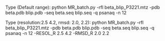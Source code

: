 Type (Default range): python MR_batch.py -rfl beta_blip_P3221.mtz -pdb beta.pdb blip.pdb -seq beta.seq blip.seq -q psanaq -n 12

Type (resolution:2.5 4.2, rmsd: 2.0, 2.2): python MR_batch.py -rfl beta_blip_P3221.mtz -pdb beta.pdb blip.pdb -seq beta.seq blip.seq -q psanaq -n 12 -RESOL_R 2.5 4.2 -RMSD_R 2.0 2.2
